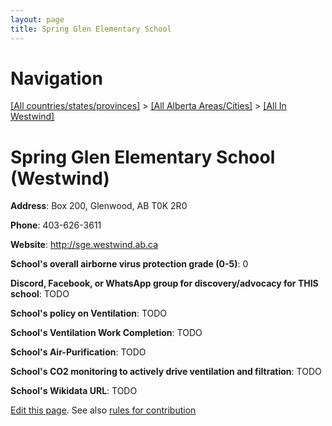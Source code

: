 ```yaml
---
layout: page
title: Spring Glen Elementary School
---
```

# Navigation

[[All countries/states/provinces]](../../..) > [[All Alberta Areas/Cities]](../..) > [[All In Westwind]](..)

# Spring Glen Elementary School (Westwind)

**Address**: Box 200, Glenwood, AB T0K 2R0

**Phone**: 403-626-3611

**Website**: <http://sge.westwind.ab.ca>

**School's overall airborne virus protection grade (0-5)**: 0

**Discord, Facebook, or WhatsApp group for discovery/advocacy for THIS school**: TODO

**School's policy on Ventilation**: TODO

**School's Ventilation Work Completion**: TODO

**School's Air-Purification**: TODO

**School's CO2 monitoring to actively drive ventilation and filtration**: TODO

**School's Wikidata URL**: TODO


[Edit this page](https://github.com/ventilate-schools/AB/edit/main/./Westwind/Spring_Glen_Elementary_School.md). See also [rules for contribution](../../../contribution-rules/)